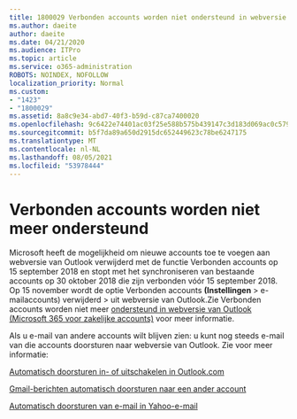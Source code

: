 ```yaml
---
title: 1800029 Verbonden accounts worden niet ondersteund in webversie van Outlook
ms.author: daeite
author: daeite
ms.date: 04/21/2020
ms.audience: ITPro
ms.topic: article
ms.service: o365-administration
ROBOTS: NOINDEX, NOFOLLOW
localization_priority: Normal
ms.custom:
- "1423"
- "1800029"
ms.assetid: 8a8c9e34-abd7-40f3-b59d-c87ca7400020
ms.openlocfilehash: 9c6422e74401ac03f25e588b575b439147c3d183d069ac0c579973cab326ff84
ms.sourcegitcommit: b5f7da89a650d2915dc652449623c78be6247175
ms.translationtype: MT
ms.contentlocale: nl-NL
ms.lasthandoff: 08/05/2021
ms.locfileid: "53978444"
---
```

# <a name="connected-accounts-are-no-longer-supported"></a>Verbonden accounts worden niet meer ondersteund

Microsoft heeft de mogelijkheid om nieuwe accounts toe te voegen aan webversie van Outlook verwijderd met de functie Verbonden accounts op 15 september 2018 en stopt met het synchroniseren van bestaande accounts op 30 oktober 2018 die zijn verbonden vóór 15 september 2018. Op 15 november wordt de optie Verbonden accounts **(Instellingen** \>  e-mailaccounts) verwijderd \> uit webversie van Outlook.Zie Verbonden accounts worden niet meer [ondersteund in webversie van Outlook (Microsoft 365 voor zakelijke accounts)](https://support.office.com/article/Connected-accounts-is-no-longer-supported-in-Outlook-on-the-web-Office-365-for-business-accounts-5cc526bf-e928-4a99-8b9f-5e089df7d887) voor meer informatie.
  
Als u e-mail van andere accounts wilt blijven zien: u kunt nog steeds e-mail van die accounts doorsturen naar webversie van Outlook. Zie voor meer informatie:
  
[Automatisch doorsturen in- of uitschakelen in Outlook.com](https://go.microsoft.com/fwlink/?linkid=2038346)
  
[Gmail-berichten automatisch doorsturen naar een ander account](https://aka.ms/forward-gmail-messages)
  
[Automatisch doorsturen van e-mail in Yahoo-e-mail](https://aka.ms/yahoo-email-forwarding)
  
